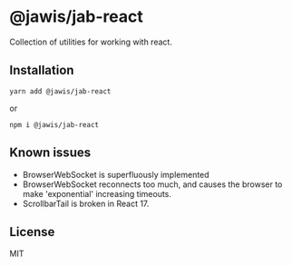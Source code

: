 # @jawis/jab-react

Collection of utilities for working with react.

## Installation

```
yarn add @jawis/jab-react
```

or

```
npm i @jawis/jab-react
```

## Known issues

- BrowserWebSocket is superfluously implemented
- BrowserWebSocket reconnects too much, and causes the browser to make
  'exponential' increasing timeouts.
- ScrollbarTail is broken in React 17.

## License

MIT
